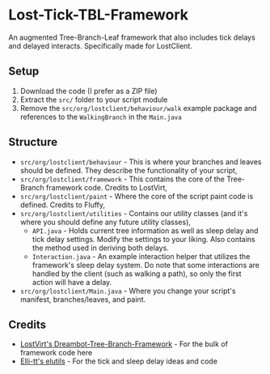 # Lost-Tick-TBL-Framework

An augmented Tree-Branch-Leaf framework that also includes tick delays and delayed interacts. Specifically made for LostClient.

## Setup

1. Download the code (I prefer as a ZIP file)
2. Extract the `src/` folder to your script module
3. Remove the `src/org/lostclient/behaviour/walk` example package and references to the `WalkingBranch` in the `Main.java`

## Structure

- `src/org/lostclient/behaviour` - This is where your branches and leaves should be defined. They describe the functionality of your script,
- `src/org/lostclient/framework` - This contains the core of the Tree-Branch framework code. Credits to LostVirt,
- `src/org/lostclient/paint` - Where the core of the script paint code is defined. Credits to Fluffy,
- `src/org/lostclient/utilities` - Contains our utility classes (and it's where you should define any future utility classes),
  - `API.java` - Holds current tree information as well as sleep delay and tick delay settings. Modify the settings to your liking. Also contains the method used in deriving both delays.
  - `Interaction.java` - An example interaction helper that utilizes the framework's sleep delay system. Do note that some interactions are handled by the client (such as walking a path), so only the first action will have a delay.
- `src/org/lostclient/Main.java` - Where you change your script's manifest, branches/leaves, and paint.

## Credits

- [LostVirt's Dreambot-Tree-Branch-Framework](https://github.com/LostVirt/Dreambot-Tree-Branch-Framework) - For the bulk of framework code here
- [Elli-tt's elutils](https://github.com/Elli-tt/el-plugins-source) - For the tick and sleep delay ideas and code

